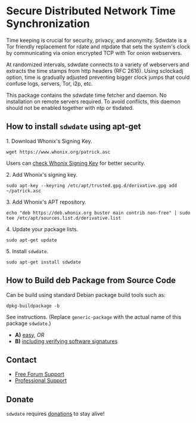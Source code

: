 # Secure Distributed Network Time Synchronization #

Time keeping is crucial for security, privacy, and anonymity. Sdwdate is a Tor
friendly replacement for rdate and ntpdate that sets the system's clock by
communicating via onion encrypted TCP with Tor onion webservers.

At randomized intervals, sdwdate connects to a variety of webservers and
extracts the time stamps from http headers (RFC 2616).
Using sclockadj option, time is gradually adjusted preventing bigger clock
jumps that could confuse logs, servers, Tor, i2p, etc.

This package contains the sdwdate time fetcher and daemon. No
installation on remote servers required. To avoid conflicts, this daemon
should not be enabled together with ntp or tlsdated.
## How to install `sdwdate` using apt-get ##

1\. Download Whonix's Signing Key.

```
wget https://www.whonix.org/patrick.asc
```

Users can [check Whonix Signing Key](https://www.whonix.org/wiki/Whonix_Signing_Key) for better security.

2\. Add Whonix's signing key.

```
sudo apt-key --keyring /etc/apt/trusted.gpg.d/derivative.gpg add ~/patrick.asc
```

3\. Add Whonix's APT repository.

```
echo "deb https://deb.whonix.org buster main contrib non-free" | sudo tee /etc/apt/sources.list.d/derivative.list
```

4\. Update your package lists.

```
sudo apt-get update
```

5\. Install `sdwdate`.

```
sudo apt-get install sdwdate
```

## How to Build deb Package from Source Code ##

Can be build using standard Debian package build tools such as:

```
dpkg-buildpackage -b
```

See instructions. (Replace `generic-package` with the actual name of this package `sdwdate`.)

* **A)** [easy](https://www.whonix.org/wiki/Dev/Build_Documentation/generic-package/easy), _OR_
* **B)** [including verifying software signatures](https://www.whonix.org/wiki/Dev/Build_Documentation/generic-package)

## Contact ##

* [Free Forum Support](https://forums.whonix.org)
* [Professional Support](https://www.whonix.org/wiki/Professional_Support)

## Donate ##

`sdwdate` requires [donations](https://www.whonix.org/wiki/Donate) to stay alive!
